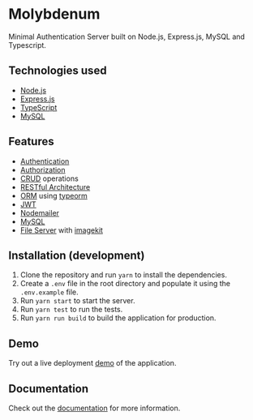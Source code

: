 # Molybdenum
Minimal Authentication Server built on Node.js, Express.js, MySQL and Typescript. 
## Technologies used

- [Node.js](https://nodejs.org/)
- [Express.js](https://expressjs.com/)
- [TypeScript](https://www.typescriptlang.org/)
- [MySQL](https://www.mysql.com/)

## Features

- [Authentication](#authentication)
- [Authorization](#authorization)
- [CRUD](#crud) operations
- [RESTful Architecture](#rest)
- [ORM](#orm) using [typeorm](https://typeorm.io/)
- [JWT](#jwt)
- [Nodemailer](#nodemailer)
- [MySQL](#mysql)
- [File Server](#file-server) with [imagekit](https://imagekit.io/)

## Installation (development)

1. Clone the repository and run `yarn` to install the dependencies.
2. Create a `.env` file in the root directory and populate it using the `.env.example` file.
3. Run `yarn start` to start the server.
4. Run `yarn test` to run the tests.
5. Run `yarn run build` to build the application for production.

## Demo

Try out a live deployment [demo](example.com) of the application.

## Documentation
Check out the [documentation]() for more information.
